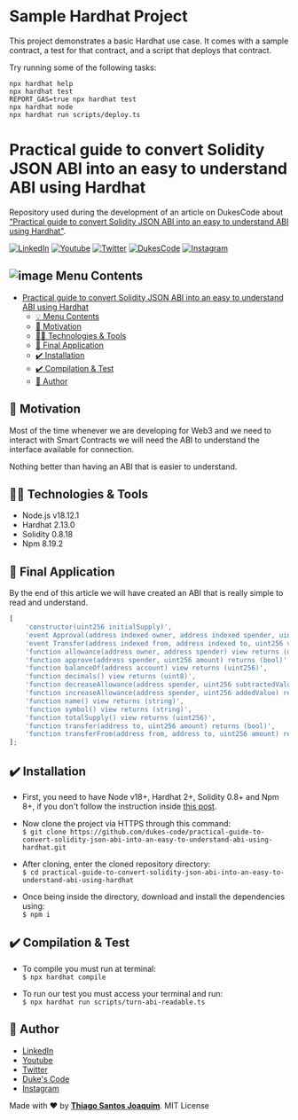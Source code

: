 # Sample Hardhat Project

This project demonstrates a basic Hardhat use case. It comes with a sample contract, a test for that contract, and a script that deploys that contract.

Try running some of the following tasks:

```shell
npx hardhat help
npx hardhat test
REPORT_GAS=true npx hardhat test
npx hardhat node
npx hardhat run scripts/deploy.ts
```

# Practical guide to convert Solidity JSON ABI into an easy to understand ABI using Hardhat

Repository used during the development of an article on DukesCode about ["Practical guide to convert Solidity JSON ABI into an easy to understand ABI using Hardhat"](https://www.dukescode.com/practical-guide-to-convert-solidity-json-abi-into-an-easy-to-understand-abi-using-hardhat?utm_source=github&utm_medium=readme&ref=github).

[![LinkedIn](https://img.shields.io/static/v1?label=LinkedIn&message=%20&color=blue&logo=LinkedIn&style=flat-square&logoColor=white)](https://www.linkedin.com/in/dukefullstack/)
[![Youtube](https://img.shields.io/static/v1?label=Youtube&message=%20&color=blue&logo=Youtube&style=flat-square&logoColor=white)](https://www.youtube.com/@DukesCode)
[![Twitter](https://img.shields.io/static/v1?label=Twitter&message=%20&color=blue&logo=Twitter&style=flat-square&logoColor=white)](https://twitter.com/dukefullstack)
[![DukesCode](https://img.shields.io/static/v1?label=Duke'sCode&message=%20&color=blue&logo=googlechrome&style=flat-square&logoColor=white)](https://dukescode.com?utm_source=github&utm_medium=readme&ref=github)
[![Instagram](https://img.shields.io/static/v1?label=Instagram&message=%20&color=blue&logo=Instagram&style=flat-square&logoColor=white)](https://www.instagram.com/dukefullstack/)

## ![image](https://github.com/dukefullstack/store-app-castore/blob/assets/assets/octohub.png?raw=true) Menu Contents

- [Practical guide to convert Solidity JSON ABI into an easy to understand ABI using Hardhat](#practical-guide-to-convert-solidity-json-abi-into-an-easy-to-understand-abi-using-hardhat)
  - [:bulb: Menu Contents](#-menu-contents)
  - [:pushpin: Motivation](#pushpin-motivation)
  - [:man_technologist: Technologies & Tools](#man_technologist-technologies--tools)
  - [:iphone: Final Application](#iphone-final-application)
  - [:heavy_check_mark: Installation](#heavy_check_mark-installation)
  - [:heavy_check_mark: Compilation & Test](#heavy_check_mark-compilation--test)
  - [:pencil: Author](#pencil-author)

## :pushpin: Motivation

Most of the time whenever we are developing for Web3 and we need to interact with Smart Contracts we will need the ABI to understand the interface available for connection.

Nothing better than having an ABI that is easier to understand.

## :man_technologist: Technologies & Tools

- Node.js v18.12.1
- Hardhat 2.13.0
- Solidity 0.8.18
- Npm 8.19.2

## :iphone: Final Application

By the end of this article we will have created an ABI that is really simple to read and understand.

```javascript
[
	'constructor(uint256 initialSupply)',
	'event Approval(address indexed owner, address indexed spender, uint256 value)',
	'event Transfer(address indexed from, address indexed to, uint256 value)',
	'function allowance(address owner, address spender) view returns (uint256)',
	'function approve(address spender, uint256 amount) returns (bool)',
	'function balanceOf(address account) view returns (uint256)',
	'function decimals() view returns (uint8)',
	'function decreaseAllowance(address spender, uint256 subtractedValue) returns (bool)',
	'function increaseAllowance(address spender, uint256 addedValue) returns (bool)',
	'function name() view returns (string)',
	'function symbol() view returns (string)',
	'function totalSupply() view returns (uint256)',
	'function transfer(address to, uint256 amount) returns (bool)',
	'function transferFrom(address from, address to, uint256 amount) returns (bool)',
];
```

## :heavy_check_mark: Installation

- First, you need to have Node v18+, Hardhat 2+, Solidity 0.8+ and Npm 8+, if you don't follow the instruction inside [this post](https://www.dukescode.com/a-complete-beginners-guide-to-solidity-part-ii?utm_source=github&utm_medium=readme&ref=github).

- Now clone the project via HTTPS through this command:</br>
  `$ git clone https://github.com/dukes-code/practical-guide-to-convert-solidity-json-abi-into-an-easy-to-understand-abi-using-hardhat.git`

- After cloning, enter the cloned repository directory:</br>
  `$ cd practical-guide-to-convert-solidity-json-abi-into-an-easy-to-understand-abi-using-hardhat`

- Once being inside the directory, download and install the dependencies using:</br>
  `$ npm i`

## :heavy_check_mark: Compilation & Test

- To compile you must run at terminal:</br>
  `$ npx hardhat compile`

- To run our test you must access your terminal and run:</br>
  `$ npx hardhat run scripts/turn-abi-readable.ts`

## :pencil: Author

- <a href="https://www.linkedin.com/in/dukefullstack/" target="_blank">LinkedIn</a>
- <a href="https://www.youtube.com/@DukesCode" target="_blank">Youtube</a>
- <a href="https://twitter.com/dukefullstack" target="_blank">Twitter</a>
- <a href="https://dukescode.com?utm_source=github&utm_medium=readme&ref=github" target="_blank">Duke's Code</a>
- <a href="https://www.instagram.com/dukefullstack/" target="_blank">Instagram</a>

Made with :heart: by <a href="https://www.linkedin.com/in/dukefullstack/">**Thiago Santos Joaquim**</a>. MIT License
